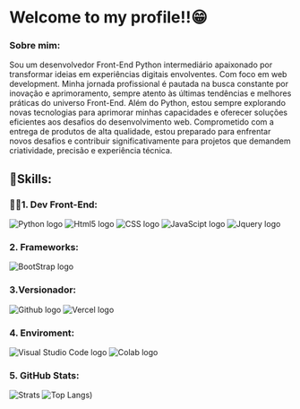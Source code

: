 # Welcome to my profile!!😁

### Sobre mim:

Sou um desenvolvedor Front-End Python intermediário apaixonado por transformar ideias em experiências digitais envolventes. Com foco em web development. Minha jornada profissional é pautada na busca constante por inovação e aprimoramento, sempre atento às últimas tendências e melhores práticas do universo Front-End. Além do Python, estou sempre explorando novas tecnologias para aprimorar minhas capacidades e oferecer soluções eficientes aos desafios do desenvolvimento web. Comprometido com a entrega de produtos de alta qualidade, estou preparado para enfrentar novos desafios e contribuir significativamente para projetos que demandem criatividade, precisão e experiência técnica.

## 🚀Skills:

### 👨‍💻1. Dev Front-End:

![Python logo](https://img.shields.io/badge/Python-FFD43B?style=for-the-badge&logo=python&logoColor=blue)
![Html5 logo](https://img.shields.io/badge/HTML5-E34F26?style=for-the-badge&logo=html5&logoColor=white)
![CSS logo](https://img.shields.io/badge/CSS3-1572B6?style=for-the-badge&logo=css3&logoColor=white)
![JavaScipt logo](https://img.shields.io/badge/JavaScript-323330?style=for-the-badge&logo=javascript&logoColor=F7DF1E)
![Jquery logo](	https://img.shields.io/badge/jQuery-0769AD?style=for-the-badge&logo=jquery&logoColor=white)

### 2. Frameworks:
![BootStrap logo](https://img.shields.io/badge/Bootstrap-563D7C?style=for-the-badge&logo=bootstrap&logoColor=white)

### 3.Versionador:
![Github logo](https://img.shields.io/badge/GitHub-100000?style=for-the-badge&logo=github&logoColor=white)
![Vercel logo](https://img.shields.io/badge/Vercel-000000?style=for-the-badge&logo=vercel&logoColor=white)

### 4. Enviroment:
![Visual Studio Code logo](https://img.shields.io/badge/Visual_Studio_Code-0078D4?style=for-the-badge&logo=visual%20studio%20code&logoColor=white)
![Colab logo](https://img.shields.io/badge/Colab-F9AB00?style=for-the-badge&logo=googlecolab&color=525252)

### 5. GitHub Stats:

![Strats](https://github-readme-stats.vercel.app/api?username=Ryanzin2023&theme=blue-green)
![Top Langs](https://github-readme-stats.vercel.app/api/top-langs/?username=Ryanzin2023&hide_progress=true))
